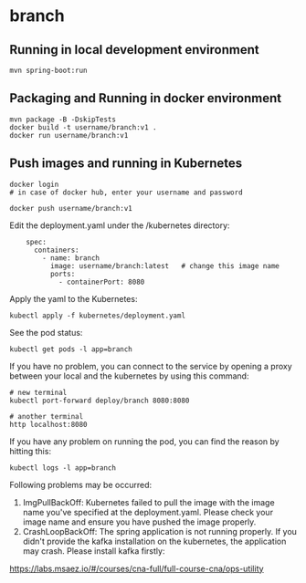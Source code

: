 # branch

## Running in local development environment

```
mvn spring-boot:run
```

## Packaging and Running in docker environment

```
mvn package -B -DskipTests
docker build -t username/branch:v1 .
docker run username/branch:v1
```

## Push images and running in Kubernetes

```
docker login 
# in case of docker hub, enter your username and password

docker push username/branch:v1
```

Edit the deployment.yaml under the /kubernetes directory:
```
    spec:
      containers:
        - name: branch
          image: username/branch:latest   # change this image name
          ports:
            - containerPort: 8080

```

Apply the yaml to the Kubernetes:
```
kubectl apply -f kubernetes/deployment.yaml
```

See the pod status:
```
kubectl get pods -l app=branch
```

If you have no problem, you can connect to the service by opening a proxy between your local and the kubernetes by using this command:
```
# new terminal
kubectl port-forward deploy/branch 8080:8080

# another terminal
http localhost:8080
```

If you have any problem on running the pod, you can find the reason by hitting this:
```
kubectl logs -l app=branch
```

Following problems may be occurred:

1. ImgPullBackOff:  Kubernetes failed to pull the image with the image name you've specified at the deployment.yaml. Please check your image name and ensure you have pushed the image properly.
1. CrashLoopBackOff: The spring application is not running properly. If you didn't provide the kafka installation on the kubernetes, the application may crash. Please install kafka firstly:

https://labs.msaez.io/#/courses/cna-full/full-course-cna/ops-utility

